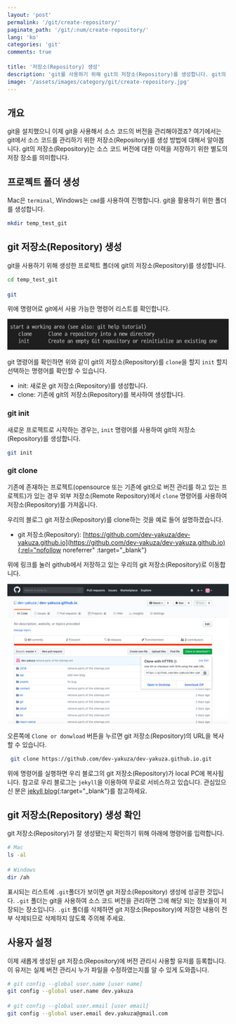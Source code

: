 ```yaml
---
layout: 'post'
permalink: '/git/create-repository/'
paginate_path: '/git/:num/create-repository/'
lang: 'ko'
categories: 'git'
comments: true

title: '저장소(Repository) 생성'
description: 'git를 사용하기 위해 git의 저장소(Repository)를 생성합니다. git의 저장소(Repository)는 소스 코드의 버전을 관리하기 위한 저장 장소입니다.'
image: '/assets/images/category/git/create-repository.jpg'
---
```


## 개요
git을 설치했으니 이제 git을 사용해서 소스 코드의 버전을 관리해야겠죠? 여기에서는 git에서 소스 코드를 관리하기 위한 저장소(Repository)를 생성 방법에 대해서 알아봅니다. git의 저장소(Repository)는 소스 코드 버전에 대한 이력을 저장하기 위한 별도의 저장 장소를 의미합니다.

## 프로젝트 폴더 생성
Mac은 ```terminal```, Windows는 ```cmd```를 사용하여 진행합니다. git을 활용하기 위한 폴더를 생성합니다.

```bash
mkdir temp_test_git
```
## git 저장소(Repository) 생성
git을 사용하기 위해 생성한 프로젝트 폴더에 git의 저장소(Repository)를 생성합니다.

```bash
cd temp_test_git

git
```
위에 명령어로 git에서 사용 가능한 명령어 리스트를 확인합니다.

![git clone init](/assets/images/category/git/create-repository/clone_init.png)

git 명령어를 확인하면 위와 같이 git의 저장소(Repository)를 ```clone```을 할지 ```init``` 할지 선택하는 명령어를 확인할 수 있습니다.

- init: 새로운 git 저장소(Repository)를 생성합니다.
- clone: 기존에 git의 저장소(Repository)를 복사하여 생성합니다.

### git init
새로운 프로젝트로 시작하는 경우는, ```init``` 명령어를 사용하여 git의 저장소(Repository)를 생성합니다.

```bash
git init
```

### git clone
기존에 존재하는 프로젝트(opensource 또는 기존에 git으로 버전 관리를 하고 있는 프로젝트)가 있는 경우 외부 저장소(Remote Repository)에서 ```clone``` 명령어를 사용하여 저장소(Repository)를 가져옵니다.

우리의 블로그 git 저장소(Repository)를 clone하는 것을 예로 들어 설명하겠습니다.

- git 저장소(Repository): [https://github.com/dev-yakuza/dev-yakuza.github.io](https://github.com/dev-yakuza/dev-yakuza.github.io){:rel="nofollow noreferrer" :target="_blank"}

위에 링크를 눌러 github에서 저장하고 있는 우리의 git 저장소(Repository)로 이동합니다.

![git clone blog](/assets/images/category/git/create-repository/clone.png)

오른쪽에 ```Clone or donwload``` 버튼을 누르면 git 저장소(Repository)의 URL을 복사할 수 있습니다.

```bash
 git clone https://github.com/dev-yakuza/dev-yakuza.github.io.git
```

위에 명령어를 실행하면 우리 블로그의 git 저장소(Repository)가 local PC에 복사됩니다. 참고로 우리 블로그는 ```jekyll```을 이용하여 무료로 서비스하고 있습니다. 관심있으신 분은 [jekyll blog]({{site.url}}/jekyll/){:target="_blank"}를 참고하세요.


## git 저장소(Repository) 생성 확인
git 저장소(Repository)가 잘 생성됐는지 확인하기 위해 아래에 명령어를 입력합니다.

```bash
# Mac
ls -al

# Windows
dir /ah
```

표시되는 리스트에 ```.git```폴더가 보이면 git 저장소(Repository) 생성에 성공한 것입니다. ```.git``` 폴더는 git을 사용하여 소스 코드 버전을 관리하면 그에 해당 되는 정보들이 저장되는 장소입니다. ```.git``` 폴더를 삭제하면 git 저장소(Repository)에 저장한 내용이 전부 삭제되므로 삭제하지 않도록 주의해 주세요.

## 사용자 설정
이제 새롭게 생성된 git 저장소(Repository)에 버전 관리시 사용할 유저를 등록합니다. 이 유저는 실제 버전 관리시 누가 파일을 수정하였는지를 알 수 있게 도와줍니다.

```bash
# git config --global user.name [user name]
git config --global user.name dev.yakuza

# git config --global user.email [user email]
git config --global user.email dev.yakuza@gmail.com
```